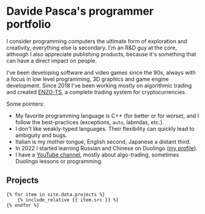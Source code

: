 # Davide Pasca's programmer portfolio

I consider programming computers the ultimate form of exploration and creativity, everything else is secondary. I'm an R&D guy at the core, although I also appreciate publishing products, because it's something that can have a direct impact on people.

I've been developing software and video games since the 90s, always with a focus in low level programming, 3D graphics and game engine development. Since 2018 I've been working mostly on algorithmic trading and created [ENZO-TS](https://www.enzobot.com), a complete trading system for cryptocurrencies.

Some pointers:
- My favorite programming language is C++ (for better or for worse), and I follow the best-practices (exceptions, `auto`, labmdas, etc.).
- I don't like weakly-typed languages. Their flexibility can quickly lead to ambiguity and bugs.
- Italian is my mother tongue, English second, Japanese a distant third.
- In 2022 I started learning Russian and Chinese on Duolingo ([my profile](https://www.duolingo.com/profile/TheCrib)).
- I have a [YouTube channel](https://www.youtube.com/c/DavidePasca), mostly about algo-trading, sometimes Duolingo lessons or programming.

## Projects

    {% for item in site.data.projects %}
        {% include_relative {{ item.src }} %}
    {% endfor %}

